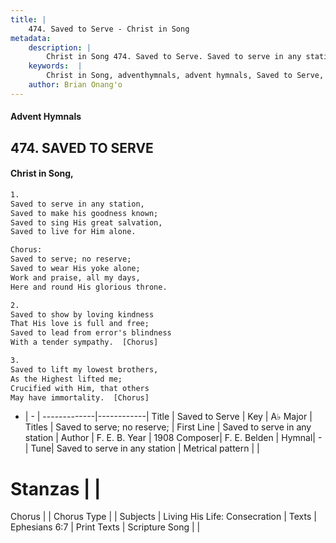 ```yaml
---
title: |
    474. Saved to Serve - Christ in Song
metadata:
    description: |
        Christ in Song 474. Saved to Serve. Saved to serve in any station, Saved to make his goodness known; Saved to sing His great salvation, Saved to live for Him alone. Chorus: Saved to serve; no reserve; Saved to wear His yoke alone; Work and praise, all my days, Here and round His glorious throne.
    keywords:  |
        Christ in Song, adventhymnals, advent hymnals, Saved to Serve, Saved to serve in any station. Saved to serve; no reserve;
    author: Brian Onang'o
---
```


#### Advent Hymnals
## 474. SAVED TO SERVE
####  Christ in Song,

```txt
1.
Saved to serve in any station,
Saved to make his goodness known;
Saved to sing His great salvation,
Saved to live for Him alone.

Chorus:
Saved to serve; no reserve;
Saved to wear His yoke alone;
Work and praise, all my days,
Here and round His glorious throne.

2.
Saved to show by loving kindness
That His love is full and free;
Saved to lead from error's blindness
With a tender sympathy.  [Chorus]

3.
Saved to lift my lowest brothers,
As the Highest lifted me;
Crucified with Him, that others
May have immortality.  [Chorus]

```

- |   -  |
-------------|------------|
Title | Saved to Serve |
Key | A♭ Major |
Titles | Saved to serve; no reserve; |
First Line | Saved to serve in any station |
Author | F. E. B.
Year | 1908
Composer| F. E. Belden |
Hymnal|  - |
Tune| Saved to serve in any station |
Metrical pattern | |
# Stanzas |  |
Chorus |  |
Chorus Type |  |
Subjects | Living His Life: Consecration |
Texts | Ephesians 6:7 |
Print Texts | 
Scripture Song |  |
    
